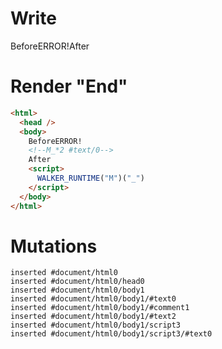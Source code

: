 # Write
  BeforeERROR!<!--M_*2 #text/0-->After<script>WALKER_RUNTIME("M")("_")</script>


# Render "End"
```html
<html>
  <head />
  <body>
    BeforeERROR!
    <!--M_*2 #text/0-->
    After
    <script>
      WALKER_RUNTIME("M")("_")
    </script>
  </body>
</html>
```

# Mutations
```
inserted #document/html0
inserted #document/html0/head0
inserted #document/html0/body1
inserted #document/html0/body1/#text0
inserted #document/html0/body1/#comment1
inserted #document/html0/body1/#text2
inserted #document/html0/body1/script3
inserted #document/html0/body1/script3/#text0
```